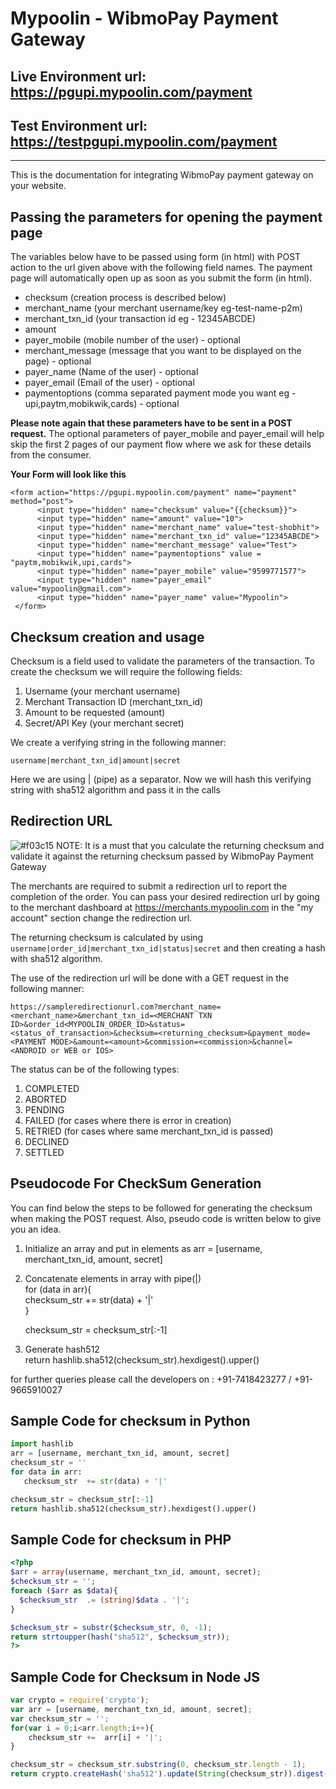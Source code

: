 # Mypoolin - WibmoPay Payment Gateway

## Live Environment url: https://pgupi.mypoolin.com/payment
## Test Environment url: https://testpgupi.mypoolin.com/payment

***

This is the documentation for integrating WibmoPay payment gateway on your website. 

## Passing the parameters for opening the payment page

The variables below have to be passed using form (in html) with POST action to the url given above with the following field names. The payment page will automatically open up as soon as you submit the form (in html). 

* checksum (creation process is described below) 
* merchant_name (your merchant username/key eg-test-name-p2m)
* merchant_txn_id (your transaction id eg - 12345ABCDE)
* amount
* payer_mobile (mobile number of the user) - optional
* merchant_message (message that you want to be displayed on the page) - optional
* payer_name (Name of the user) - optional
* payer_email (Email of the user) - optional
* paymentoptions (comma separated payment mode you want eg - upi,paytm,mobikwik,cards) - optional

**Please note again that these parameters have to be sent in a POST request.**
 The optional parameters of payer_mobile and payer_email will help skip the first 2 pages of our payment flow where we ask for these details from the consumer. 

 **Your Form will look like this**
  ~~~
  <form action="https://pgupi.mypoolin.com/payment" name="payment" method="post">
		<input type="hidden" name="checksum" value="{{checksum}}">
		<input type="hidden" name="amount" value="10">
		<input type="hidden" name="merchant_name" value="test-shobhit">
		<input type="hidden" name="merchant_txn_id" value="12345ABCDE">
		<input type="hidden" name="merchant_message" value="Test">
		<input type="hidden" name="paymentoptions" value = "paytm,mobikwik,upi,cards">
		<input type="hidden" name="payer_mobile" value="9599771577">
		<input type="hidden" name="payer_email" value="mypoolin@gmail.com">
		<input type="hidden" name="payer_name" value="Mypoolin">
   </form>
   ~~~



## Checksum creation and usage

Checksum is a field used to validate the parameters of the transaction.
To create the checksum we will require the following fields:

1. Username (your merchant username)
2. Merchant Transaction ID (merchant_txn_id)
3. Amount to be requested (amount)
4. Secret/API Key (your merchant secret)

We create a verifying string in the following manner:

```
username|merchant_txn_id|amount|secret
```

Here we are using | (pipe) as a separator. Now we will hash this verifying string with sha512 algorithm
and pass it in the calls

## Redirection URL

![#f03c15](https://placehold.it/15/f03c15/000000?text=+) NOTE: It is a must that you calculate the returning checksum and validate it against the returning checksum passed by WibmoPay Payment Gateway

 

The merchants are required to submit a redirection url to report the completion of the order. You can pass your desired redirection url by going to the merchant dashboard at https://merchants.mypoolin.com in the "my account" section change the redirection url.

The returning checksum is calculated by using ```username|order_id|merchant_txn_id|status|secret``` and then creating a hash with sha512 algorithm.

The use of the redirection url will be done with a GET request in the following manner:

```https://sampleredirectionurl.com?merchant_name=<merchant_name>&merchant_txn_id=<MERCHANT TXN ID>&order_id<MYPOOLIN_ORDER_ID>&status=<status_of_transaction>&checksum=<returning_checksum>&payment_mode=<PAYMENT MODE>&amount=<amount>&commission=<commission>&channel=<ANDROID or WEB or IOS>```


The status can be of the following types:
1. COMPLETED
2. ABORTED
3. PENDING
4. FAILED (for cases where there is error in creation)
5. RETRIED (for cases where same merchant_txn_id is passed)
6. DECLINED
7. SETTLED

## Pseudocode For CheckSum Generation

You can find below the steps to be followed for generating the checksum when making the POST request. 
Also, pseudo code is written below to give you an idea. 

1. Initialize an array and put in elements as 
     arr = [username, merchant_txn_id, amount, secret]

2. Concatenate elements in array with pipe(|)  
     for (data in arr){  
     checksum_str  += str(data) + '|'  
     }
    
     checksum_str = checksum_str[:-1]  

3. Generate hash512  
     return hashlib.sha512(checksum_str).hexdigest().upper()

for further queries please call the developers on : +91-7418423277 / +91-9665910027 

## Sample Code for checksum in Python  
```py
import hashlib  
arr = [username, merchant_txn_id, amount, secret]  
checksum_str = ''  
for data in arr:  
   checksum_str  += str(data) + '|'  

checksum_str = checksum_str[:-1]  
return hashlib.sha512(checksum_str).hexdigest().upper()  
```
## Sample Code for checksum in PHP  
```php
<?php  
$arr = array(username, merchant_txn_id, amount, secret);  
$checksum_str = '';  
foreach ($arr as $data){  
  $checksum_str  .= (string)$data . '|';  
}  

$checksum_str = substr($checksum_str, 0, -1);  
return strtoupper(hash("sha512", $checksum_str));  
?>  
```

## Sample Code for Checksum in Node JS  
```js
var crypto = require('crypto');  
var arr = [username, merchant_txn_id, amount, secret];  
var checksum_str = '';  
for(var i = 0;i<arr.length;i++){  
	checksum_str +=  arr[i] + '|';  
}  

checksum_str = checksum_str.substring(0, checksum_str.length - 1);  
return crypto.createHash('sha512').update(String(checksum_str)).digest('hex').toUpperCase();  
```



